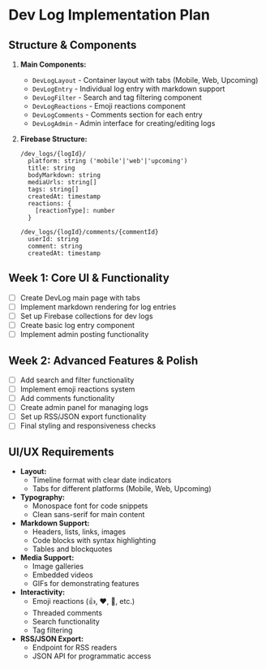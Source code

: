# Dev Log Implementation Plan

## Structure & Components

1. **Main Components:**
   - `DevLogLayout` - Container layout with tabs (Mobile, Web, Upcoming)
   - `DevLogEntry` - Individual log entry with markdown support
   - `DevLogFilter` - Search and tag filtering component
   - `DevLogReactions` - Emoji reactions component
   - `DevLogComments` - Comments section for each entry
   - `DevLogAdmin` - Admin interface for creating/editing logs

2. **Firebase Structure:**
   ```
   /dev_logs/{logId}/
     platform: string ('mobile'|'web'|'upcoming')
     title: string
     bodyMarkdown: string
     mediaUrls: string[]
     tags: string[]
     createdAt: timestamp
     reactions: {
       [reactionType]: number
     }
     
   /dev_logs/{logId}/comments/{commentId}
     userId: string
     comment: string
     createdAt: timestamp
   ```

## Week 1: Core UI & Functionality

- [ ] Create DevLog main page with tabs
- [ ] Implement markdown rendering for log entries
- [ ] Set up Firebase collections for dev logs
- [ ] Create basic log entry component
- [ ] Implement admin posting functionality

## Week 2: Advanced Features & Polish

- [ ] Add search and filter functionality
- [ ] Implement emoji reactions system
- [ ] Add comments functionality
- [ ] Create admin panel for managing logs
- [ ] Set up RSS/JSON export functionality
- [ ] Final styling and responsiveness checks

## UI/UX Requirements

- **Layout:** 
  - Timeline format with clear date indicators
  - Tabs for different platforms (Mobile, Web, Upcoming)
- **Typography:**
  - Monospace font for code snippets
  - Clean sans-serif for main content
- **Markdown Support:**
  - Headers, lists, links, images
  - Code blocks with syntax highlighting
  - Tables and blockquotes
- **Media Support:**
  - Image galleries
  - Embedded videos
  - GIFs for demonstrating features
- **Interactivity:**
  - Emoji reactions (👍, ❤️, 🚀, etc.)
  - Threaded comments
  - Search functionality
  - Tag filtering
- **RSS/JSON Export:**
  - Endpoint for RSS readers
  - JSON API for programmatic access
